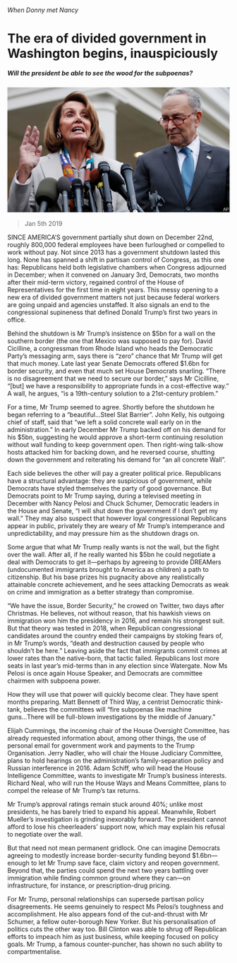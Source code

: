 ###### When Donny met Nancy

# The era of divided government in Washington begins, inauspiciously 

##### Will the president be able to see the wood for the subpoenas? 

![image](images/20190105_USP007_0.jpg) 

> Jan 5th 2019 

 

SINCE AMERICA’S government partially shut down on December 22nd, roughly 800,000 federal employees have been furloughed or compelled to work without pay. Not since 2013 has a government shutdown lasted this long. None has spanned a shift in partisan control of Congress, as this one has: Republicans held both legislative chambers when Congress adjourned in December; when it convened on January 3rd, Democrats, two months after their mid-term victory, regained control of the House of Representatives for the first time in eight years. This messy opening to a new era of divided government matters not just because federal workers are going unpaid and agencies unstaffed. It also signals an end to the congressional supineness that defined Donald Trump’s first two years in office. 

Behind the shutdown is Mr Trump’s insistence on $5bn for a wall on the southern border (the one that Mexico was supposed to pay for). David Cicilline, a congressman from Rhode Island who heads the Democratic Party’s messaging arm, says there is “zero” chance that Mr Trump will get that much money. Late last year Senate Democrats offered $1.6bn for border security, and even that much set House Democrats snarling. “There is no disagreement that we need to secure our border,” says Mr Cicilline, “[but] we have a responsibility to appropriate funds in a cost-effective way.” A wall, he argues, “is a 19th-century solution to a 21st-century problem.” 

For a time, Mr Trump seemed to agree. Shortly before the shutdown he began referring to a “beautiful…Steel Slat Barrier”. John Kelly, his outgoing chief of staff, said that “we left a solid concrete wall early on in the administration.” In early December Mr Trump backed off on his demand for his $5bn, suggesting he would approve a short-term continuing resolution without wall funding to keep government open. Then right-wing talk-show hosts attacked him for backing down, and he reversed course, shutting down the government and reiterating his demand for “an all concrete Wall”. 

Each side believes the other will pay a greater political price. Republicans have a structural advantage: they are suspicious of government, while Democrats have styled themselves the party of good governance. But Democrats point to Mr Trump saying, during a televised meeting in December with Nancy Pelosi and Chuck Schumer, Democratic leaders in the House and Senate, “I will shut down the government if I don’t get my wall.” They may also suspect that however loyal congressional Republicans appear in public, privately they are weary of Mr Trump’s intemperance and unpredictability, and may pressure him as the shutdown drags on. 

Some argue that what Mr Trump really wants is not the wall, but the fight over the wall. After all, if he really wanted his $5bn he could negotiate a deal with Democrats to get it—perhaps by agreeing to provide DREAMers (undocumented immigrants brought to America as children) a path to citizenship. But his base prizes his pugnacity above any realistically attainable concrete achievement, and he sees attacking Democrats as weak on crime and immigration as a better strategy than compromise. 

“We have the issue, Border Security,” he crowed on Twitter, two days after Christmas. He believes, not without reason, that his hawkish views on immigration won him the presidency in 2016, and remain his strongest suit. But that theory was tested in 2018, when Republican congressional candidates around the country ended their campaigns by stoking fears of, in Mr Trump’s words, “death and destruction caused by people who shouldn’t be here.” Leaving aside the fact that immigrants commit crimes at lower rates than the native-born, that tactic failed. Republicans lost more seats in last year’s mid-terms than in any election since Watergate. Now Ms Pelosi is once again House Speaker, and Democrats are committee chairmen with subpoena power. 

How they will use that power will quickly become clear. They have spent months preparing. Matt Bennett of Third Way, a centrist Democratic think-tank, believes the committees will “fire subpoenas like machine guns...There will be full-blown investigations by the middle of January.” 

Elijah Cummings, the incoming chair of the House Oversight Committee, has already requested information about, among other things, the use of personal email for government work and payments to the Trump Organisation. Jerry Nadler, who will chair the House Judiciary Committee, plans to hold hearings on the administration’s family-separation policy and Russian interference in 2016. Adam Schiff, who will head the House Intelligence Committee, wants to investigate Mr Trump’s business interests. Richard Neal, who will run the House Ways and Means Committee, plans to compel the release of Mr Trump’s tax returns. 

Mr Trump’s approval ratings remain stuck around 40%; unlike most presidents, he has barely tried to expand his appeal. Meanwhile, Robert Mueller’s investigation is grinding inexorably forward. The president cannot afford to lose his cheerleaders’ support now, which may explain his refusal to negotiate over the wall. 

But that need not mean permanent gridlock. One can imagine Democrats agreeing to modestly increase border-security funding beyond $1.6bn—enough to let Mr Trump save face, claim victory and reopen government. Beyond that, the parties could spend the next two years battling over immigration while finding common ground where they can—on infrastructure, for instance, or prescription-drug pricing. 

For Mr Trump, personal relationships can supersede partisan policy disagreements. He seems genuinely to respect Ms Pelosi’s toughness and accomplishment. He also appears fond of the cut-and-thrust with Mr Schumer, a fellow outer-borough New Yorker. But his personalisation of politics cuts the other way too. Bill Clinton was able to shrug off Republican efforts to impeach him as just business, while keeping focused on policy goals. Mr Trump, a famous counter-puncher, has shown no such ability to compartmentalise. 

